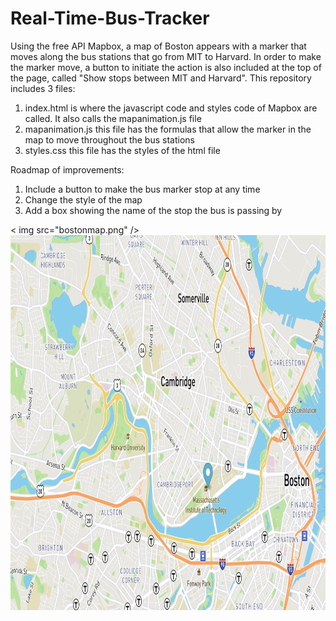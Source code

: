 # Real-Time-Bus-Tracker
Using the free API Mapbox, a map of Boston appears with a marker that moves along the bus stations that go from MIT to Harvard. In order to make the marker move, a button to initiate the action is also included at the top of the page, called "Show stops between MIT and Harvard".
This repository includes 3 files:
1. index.html is where the javascript code and styles code of Mapbox are called. It also calls the mapanimation.js file
2. mapanimation.js this file has the formulas that allow the marker in the map to move throughout the bus stations
3. styles.css this file has the styles of the html file


Roadmap of improvements:
1. Include a button to make the bus marker stop at any time
2. Change the style of the map
3. Add a box showing the name of the stop the bus is passing by


< img src="bostonmap.png" />
<img src="bostonmap.png" width="900" height="600">
